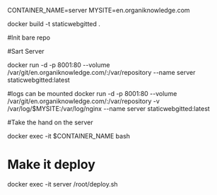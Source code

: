 CONTAINER_NAME=server
MYSITE=en.organiknowledge.com

docker build -t staticwebgitted .

#Init bare repo

#Sart Server

docker run -d -p 8001:80 --volume /var/git/en.organiknowledge.com/:/var/repository --name server staticwebgitted:latest

#logs can be mounted
docker run -d -p 8001:80 --volume /var/git/en.organiknowledge.com/:/var/repository -v /var/log/$MYSITE:/var/log/nginx --name server staticwebgitted:latest


#Take the hand on the server

docker exec -it $CONTAINER_NAME bash


# Make it deploy 
docker exec -it server /root/deploy.sh
